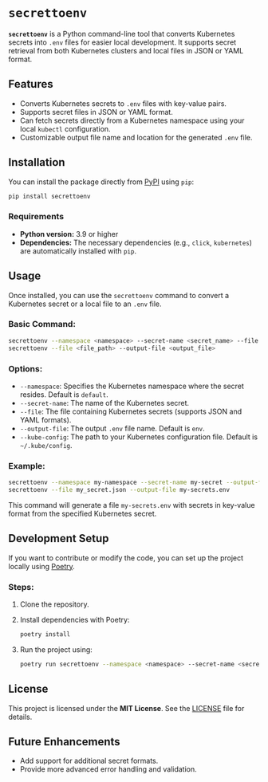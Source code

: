 # `secrettoenv`

**`secrettoenv`** is a Python command-line tool that converts Kubernetes secrets into `.env` files for easier local development. It supports secret retrieval from both Kubernetes clusters and local files in JSON or YAML format.


## Features

- Converts Kubernetes secrets to `.env` files with key-value pairs.
- Supports secret files in JSON or YAML format.
- Can fetch secrets directly from a Kubernetes namespace using your local `kubectl` configuration.
- Customizable output file name and location for the generated `.env` file.


## Installation

You can install the package directly from [PyPI](https://pypi.org/project/secrettoenv/) using `pip`:

```bash
pip install secrettoenv
```

### Requirements

- **Python version:** 3.9 or higher
- **Dependencies:** The necessary dependencies (e.g., `click`, `kubernetes`) are automatically installed with `pip`.


## Usage

Once installed, you can use the `secrettoenv` command to convert a Kubernetes secret or a local file to an `.env` file.

### Basic Command:

```bash
secrettoenv --namespace <namespace> --secret-name <secret_name> --file <file_path> --output-file <output_file>
secrettoenv --file <file_path> --output-file <output_file>
```

### Options:

- `--namespace`: Specifies the Kubernetes namespace where the secret resides. Default is `default`.
- `--secret-name`: The name of the Kubernetes secret.
- `--file`: The file containing Kubernetes secrets (supports JSON and YAML formats).
- `--output-file`: The output `.env` file name. Default is `env`.
- `--kube-config`: The path to your Kubernetes configuration file. Default is `~/.kube/config`.

### Example:

```bash
secrettoenv --namespace my-namespace --secret-name my-secret --output-file my-secrets.env
secrettoenv --file my_secret.json --output-file my-secrets.env
```

This command will generate a file `my-secrets.env` with secrets in key-value format from the specified Kubernetes secret.


## Development Setup

If you want to contribute or modify the code, you can set up the project locally using [Poetry](https://python-poetry.org/).

### Steps:

1. Clone the repository.
2. Install dependencies with Poetry:

   ```bash
   poetry install
   ```

3. Run the project using:

   ```bash
   poetry run secrettoenv --namespace <namespace> --secret-name <secret_name> --output-file <output_file>
   ```


## License

This project is licensed under the **MIT License**. See the [LICENSE](LICENSE) file for details.


## Future Enhancements

- Add support for additional secret formats.
- Provide more advanced error handling and validation.

